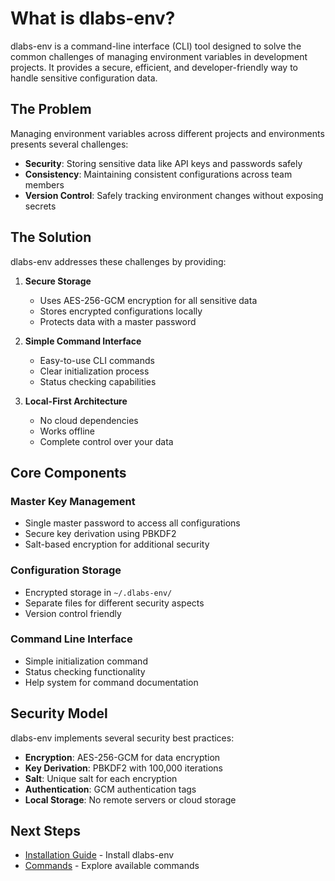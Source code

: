 # What is dlabs-env?

dlabs-env is a command-line interface (CLI) tool designed to solve the common challenges of managing environment variables in development projects. It provides a secure, efficient, and developer-friendly way to handle sensitive configuration data.

## The Problem

Managing environment variables across different projects and environments presents several challenges:

- **Security**: Storing sensitive data like API keys and passwords safely
- **Consistency**: Maintaining consistent configurations across team members
- **Version Control**: Safely tracking environment changes without exposing secrets

## The Solution

dlabs-env addresses these challenges by providing:

1. **Secure Storage**

   - Uses AES-256-GCM encryption for all sensitive data
   - Stores encrypted configurations locally
   - Protects data with a master password

2. **Simple Command Interface**

   - Easy-to-use CLI commands
   - Clear initialization process
   - Status checking capabilities

3. **Local-First Architecture**
   - No cloud dependencies
   - Works offline
   - Complete control over your data

## Core Components

### Master Key Management

- Single master password to access all configurations
- Secure key derivation using PBKDF2
- Salt-based encryption for additional security

### Configuration Storage

- Encrypted storage in `~/.dlabs-env/`
- Separate files for different security aspects
- Version control friendly

### Command Line Interface

- Simple initialization command
- Status checking functionality
- Help system for command documentation

## Security Model

dlabs-env implements several security best practices:

- **Encryption**: AES-256-GCM for data encryption
- **Key Derivation**: PBKDF2 with 100,000 iterations
- **Salt**: Unique salt for each encryption
- **Authentication**: GCM authentication tags
- **Local Storage**: No remote servers or cloud storage

## Next Steps

- [Installation Guide](/guide/installation) - Install dlabs-env
- [Commands](/reference/commands) - Explore available commands
